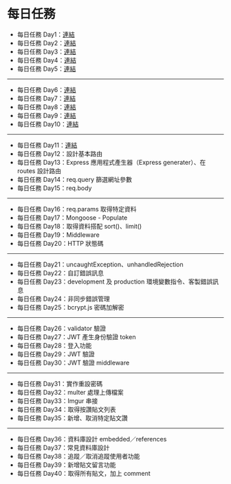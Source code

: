 # 每日任務

* 每日任務 Day1：[連結](day1)
* 每日任務 Day2：[連結](day2)
* 每日任務 Day3：[連結](day3)
* 每日任務 Day4：[連結](day4)
* 每日任務 Day5：[連結](day5)
---
* 每日任務 Day6：[連結](day6)
* 每日任務 Day7：[連結](day7)
* 每日任務 Day8：[連結](day8)
* 每日任務 Day9：[連結](day9)
* 每日任務 Day10：[連結](day10)
---
* 每日任務 Day11：[連結](day11)
* 每日任務 Day12：設計基本路由
* 每日任務 Day13：Express 應用程式產生器（Express generater）、在 routes 設計路由
* 每日任務 Day14：req.query 篩選網址參數
* 每日任務 Day15：req.body
---
* 每日任務 Day16：req.params 取得特定資料
* 每日任務 Day17：Mongoose - Populate
* 每日任務 Day18：取得資料搭配 sort()、limit()
* 每日任務 Day19：Middleware
* 每日任務 Day20：HTTP 狀態碼
---
* 每日任務 Day21：uncaughtException、unhandledRejection
* 每日任務 Day22：自訂錯誤訊息
* 每日任務 Day23：development 及 production 環境變數指令、客製錯誤訊息
* 每日任務 Day24：非同步錯誤管理
* 每日任務 Day25：bcrypt.js 密碼加解密
---
* 每日任務 Day26：validator 驗證
* 每日任務 Day27：JWT 產生身份驗證 token
* 每日任務 Day28：登入功能
* 每日任務 Day29：JWT 驗證
* 每日任務 Day30：JWT 驗證 middleware
---
* 每日任務 Day31：實作重設密碼
* 每日任務 Day32：multer 處理上傳檔案
* 每日任務 Day33：Imgur 串接
* 每日任務 Day34：取得按讚貼文列表
* 每日任務 Day35：新增、取消特定貼文讚
---
* 每日任務 Day36：資料庫設計 embedded／references
* 每日任務 Day37：常見資料庫設計
* 每日任務 Day38：追蹤／取消追蹤使用者功能
* 每日任務 Day39：新增貼文留言功能
* 每日任務 Day40：取得所有貼文，加上 comment